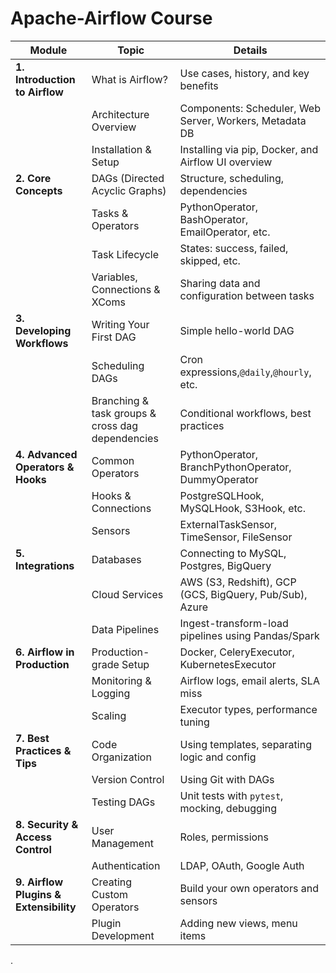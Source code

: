 # Apache-Airflow Course

| **Module**                             | **Topic**                                  | **Details**                                       |
| -------------------------------------------- | ------------------------------------------------ | ------------------------------------------------------- |
| **1. Introduction to Airflow**         | What is Airflow?                                 | Use cases, history, and key benefits                    |
|                                              | Architecture Overview                            | Components: Scheduler, Web Server, Workers, Metadata DB |
|                                              | Installation & Setup                             | Installing via pip, Docker, and Airflow UI overview     |
| **2. Core Concepts**                   | DAGs (Directed Acyclic Graphs)                   | Structure, scheduling, dependencies                     |
|                                              | Tasks & Operators                                | PythonOperator, BashOperator, EmailOperator, etc.       |
|                                              | Task Lifecycle                                   | States: success, failed, skipped, etc.                  |
|                                              | Variables, Connections & XComs                   | Sharing data and configuration between tasks            |
| **3. Developing Workflows**            | Writing Your First DAG                           | Simple hello-world DAG                                  |
|                                              | Scheduling DAGs                                  | Cron expressions,`@daily`,`@hourly`, etc.           |
|                                              | Branching & task groups & cross dag dependencies | Conditional workflows, best practices                   |
| **4. Advanced Operators & Hooks**      | Common Operators                                 | PythonOperator, BranchPythonOperator, DummyOperator     |
|                                              | Hooks & Connections                              | PostgreSQLHook, MySQLHook, S3Hook, etc.                 |
|                                              | Sensors                                          | ExternalTaskSensor, TimeSensor, FileSensor              |
| **5. Integrations**                    | Databases                                        | Connecting to MySQL, Postgres, BigQuery                 |
|                                              | Cloud Services                                   | AWS (S3, Redshift), GCP (GCS, BigQuery, Pub/Sub), Azure |
|                                              | Data Pipelines                                   | Ingest-transform-load pipelines using Pandas/Spark      |
| **6. Airflow in Production**           | Production-grade Setup                           | Docker, CeleryExecutor, KubernetesExecutor              |
|                                              | Monitoring & Logging                             | Airflow logs, email alerts, SLA miss                    |
|                                              | Scaling                                          | Executor types, performance tuning                      |
| **7. Best Practices & Tips**           | Code Organization                                | Using templates, separating logic and config            |
|                                              | Version Control                                  | Using Git with DAGs                                     |
|                                              | Testing DAGs                                     | Unit tests with `pytest`, mocking, debugging          |
| **8. Security & Access Control**       | User Management                                  | Roles, permissions                                      |
|                                              | Authentication                                   | LDAP, OAuth, Google Auth                                |
| **9. Airflow Plugins & Extensibility** | Creating Custom Operators                        | Build your own operators and sensors                    |
|                                              | Plugin Development                               | Adding new views, menu items                            |

.
